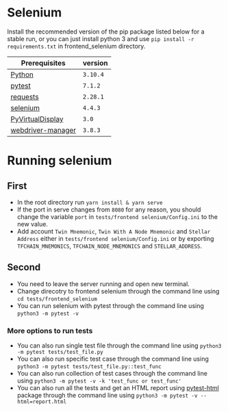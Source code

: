 # Selenium

Install the recommended version of the pip package listed below for a stable run, or you can just install python 3 and use `pip install -r requirements.txt` in frontend_selenium directory.

Prerequisites | version |
--- | --- |
[Python](https://www.python.org/downloads/) | `3.10.4` |
[pytest](https://pypi.org/project/pytest/) | `7.1.2` |
[requests](https://pypi.org/project/requests/) | `2.28.1` |
[selenium](https://pypi.org/project/selenium/) | `4.4.3` |
[PyVirtualDisplay](https://pypi.org/project/PyVirtualDisplay/) | `3.0` |
[webdriver-manager](https://pypi.org/project/webdriver-manager/) | `3.8.3` |

# Running selenium

## First

- In the root directory run `yarn install & yarn serve`
- If the port in serve changes from `8080` for any reason, you should change the variable `port` in `tests/frontend selenium/Config.ini` to the new value.
- Add account `Twin Mnemonic`, `Twin With A Node Mnemonic` and `Stellar Address` either in `tests/frontend selenium/Config.ini` or by exporting `TFCHAIN_MNEMONICS`, `TFCHAIN_NODE_MNEMONICS` and `STELLAR_ADDRESS`.

## Second

- You need to leave the server running and open new terminal.
- Change direcotry to frontend selenium through the command line using `cd tests/frontend_selenium`
- You can run selenium with pytest through the command line using  `python3 -m pytest -v`

### More options to run tests

- You can also run single test file through the command line using `python3 -m pytest tests/test_file.py`
- You can also run specific test case through the command line using `python3 -m pytest tests/test_file.py::test_func`
- You can also run collection of test cases through the command line using `python3 -m pytest -v -k 'test_func or test_func'`
- You can also run all the tests and get an HTML report using [pytest-html](https://pypi.org/project/pytest-html/) package through the command line using `python3 -m pytest -v --html=report.html`
